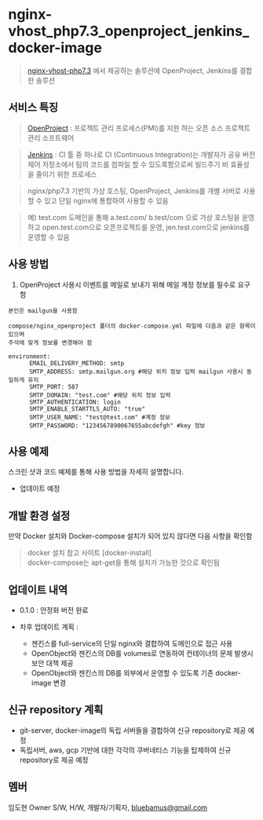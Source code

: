 # nginx-vhost_php7.3_openproject_jenkins_docker-image
> [nginx-vhost-php7.3] 에서 제공하는 솔루션에 OpenProject, Jenkins를 결합한 솔루션

## 서비스 특징
 
> [OpenProject] : 프로젝트 관리 프로세스(PMI)를 지원 하는 오픈 소스 프로젝트 관리 소프트웨어

> [Jenkins] : CI 툴 중 하나로 CI (Continuous Integration)는 개발자가 공유 버전 제어 저장소에서 
  팀의 코드를 컴파일 할 수 있도록함으로써 빌드주기 비 효율성을 줄이기 위한 프로세스

> nginx/php7.3 기반의 가상 호스팅, OpenProject, Jenkins를 개별 서버로 사용할 수 있고 
  단일 nginx에 통합하여 사용할 수 있음

> 예) test.com 도메인을 통해 a.test.com/ b.test/com 으로 가상 호스팅을 운영하고 
      open.test.com으로 오픈프로젝트를 운영,
      jen.test.com으로 jenkins를 운영할 수 있음

## 사용 방법

1. OpenProject 사용시 이벤트를 메일로 보내기 위해 메일 계정 정보를 필수로 요구함

```
본인은 mailgun을 사용함

compose/nginx_openproject 폴더의 docker-compose.yml 파일에 다음과 같은 항목이 있으며  
주석에 맞게 정보를 변경해야 함

environment:
      EMAIL_DELIVERY_METHOD: smtp
      SMTP_ADDRESS: smtp.mailgun.org #해당 위치 정보 입력 mailgun 사용시 동일하게 유지
      SMTP_PORT: 587
      SMTP_DOMAIN: "test.com" #해당 위치 정보 입력
      SMTP_AUTHENTICATION: login
      SMTP_ENABLE_STARTTLS_AUTO: "true"
      SMTP_USER_NAME: "test@test.com" #계정 정보
      SMTP_PASSWORD: "1234567890067655abcdefgh" #key 정보
```







## 사용 예제

스크린 샷과 코드 예제를 통해 사용 방법을 자세히 설명합니다.
- 업데이트 예정

## 개발 환경 설정

만약 Docker 설치와 Docker-compose 설치가 되어 있지 않다면 다음 사항을 확인함

> docker 설치 참고 사이트 [docker-install]  
> docker-compose는 apt-get을 통해 설치가 가능한 것으로 확인됨

## 업데이트 내역

* 0.1.0 : 안정화 버전 완료  

* 차후 업데이트 계획 : 
  - 젠킨스를 full-service의 단일 nginx와 결합하여 도메인으로 접근 사용
  - OpenObject와 젠킨스의 DB를 volumes로 연동하여 컨테이너의 문제 발생시 보안 대책 제공
  - OpenObject와 젠킨스의 DB를 외부에서 운영할 수 있도록 기존 docker-image 변경
 
## 신규 repository 계획
 - git-server, docker-image의 독립 서버들을 결합하여 신규 repository로 제공 예정  
 - 독립서버, aws, gcp 기반에 대한 각각의 쿠버네티스 기능을 탑제하여 신규 repository로 제공 예정  
    

## 멤버

임도현 Owner S/W, H/W, 개발자/기획자, bluebamus@gmail.com

<!-- Markdown link & img dfn's -->
[nginx-vhost-php7.3]: https://github.com/bluebamus/nginx-vhost-php7.3
[OpenProject]: http://wiki.webnori.com/display/pms/Open+Project+7
[Jenkins]: https://jjeongil.tistory.com/810
